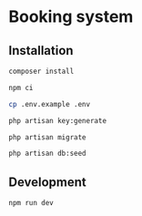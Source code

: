 # Booking system

## Installation

```sh
composer install
```

```sh
npm ci
```

```sh
cp .env.example .env
```

```sh
php artisan key:generate
```

```sh
php artisan migrate
```

```sh
php artisan db:seed
```

## Development

```sh
npm run dev
```
